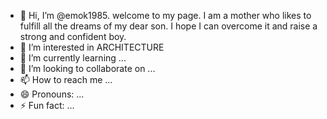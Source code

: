- 👋 Hi, I’m @emok1985. welcome to my page. I am a mother who likes to fulfill all the dreams of my dear son. I hope I can overcome it and raise a strong and confident boy.
- 👀 I’m interested in ARCHITECTURE
- 🌱 I’m currently learning ...
- 💞️ I’m looking to collaborate on ...
- 📫 How to reach me ...
- 😄 Pronouns: ...
- ⚡ Fun fact: ...

<!---
emok1985/emok1985 is a ✨ special ✨ repository because its `README.md` (this file) appears on your GitHub profile.
You can click the Preview link to take a look at your changes.
--->
